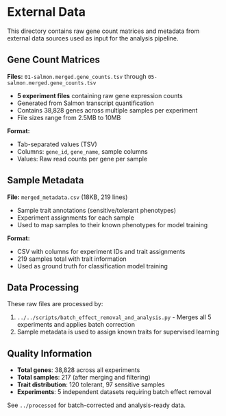 # External Data

This directory contains raw gene count matrices and metadata from external data sources used as input for the analysis pipeline.

## Gene Count Matrices

**Files:** `01-salmon.merged.gene_counts.tsv` through `05-salmon.merged.gene_counts.tsv`
- **5 experiment files** containing raw gene expression counts
- Generated from Salmon transcript quantification 
- Contains 38,828 genes across multiple samples per experiment
- File sizes range from 2.5MB to 10MB

**Format:**
- Tab-separated values (TSV)
- Columns: `gene_id`, `gene_name`, sample columns
- Values: Raw read counts per gene per sample

## Sample Metadata

**File:** `merged_metadata.csv` (18KB, 219 lines)
- Sample trait annotations (sensitive/tolerant phenotypes)
- Experiment assignments for each sample
- Used to map samples to their known phenotypes for model training

**Format:**
- CSV with columns for experiment IDs and trait assignments
- 219 samples total with trait information
- Used as ground truth for classification model training

## Data Processing

These raw files are processed by:
1. `../../scripts/batch_effect_removal_and_analysis.py` - Merges all 5 experiments and applies batch correction
2. Sample metadata is used to assign known traits for supervised learning

## Quality Information

- **Total genes**: 38,828 across all experiments
- **Total samples**: 217 (after merging and filtering)
- **Trait distribution**: 120 tolerant, 97 sensitive samples
- **Experiments**: 5 independent datasets requiring batch effect removal

See `../processed` for batch-corrected and analysis-ready data.